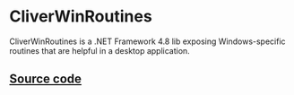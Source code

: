 # CliverWinRoutines

CliverWinRoutines is a .NET Framework 4.8 lib exposing Windows-specific routines that are helpful in a desktop application.

## [Source code](https://github.com/SergiyStoyan/CliverWinRoutines)
